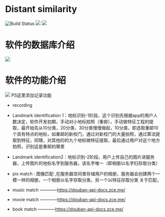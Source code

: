 
Distant similarity
=========================

<p align="left">
    <img src='https://img.shields.io/badge/-%E8%AE%B0%E5%BD%95-yellow.svg' alt="Build Status">  
    <img src='https://img.shields.io/badge/-%E5%BE%AE%E4%BF%A1%E5%B0%8F%E7%A8%8B%E5%BA%8F-blue.svg'>
    <img src='https://img.shields.io/badge/-%E8%BD%BB%E7%A4%BE%E4%BA%A4-green.svg'>
</p>

软件的数据库介绍
=========================
![](https://github.com/Zr3Lm9Yh/Distant-similarity/blob/master/img/database.png)

软件的功能介绍
=========================
![](https://github.com/Zr3Lm9Yh/Distant-similarity/blob/master/img/app%E5%8A%9F%E8%83%BD.png)
PS这里添加记录功能

- recording

- Landmark identification 1：地标识别-1阶段，这个识别先根据app的用户人数决定，软件开发初期，手动对小地标拍照（重邮），手动做特征工程的提取，最开始先从10分类，20分类，30分类慢慢做起，10分类，即选取重邮10个具有特点的地标，如重邮的新校门，通过对新校门的大量拍照，通过算法提取到特征，同理，对其他的的九个地标做特征提取，最后通过用户对这个地方拍照，识别这是重邮的哪里
- Landmark identification2：地标识别-2阶段，用户上传自己的图片进服务器，上传图片的地标名字到服务器，该名字唯一（即相册以名字妇存取分类）
- pix match : 图像匹配 ,在服务器空间里存储用户的相册，服务器会创建两个一模一样的相册，一个相册以名字存取分类，另一个以特征存取分类
关于匹配，
- music match ————https://douban-api-docs.zce.me/ 
- movie match ————https://douban-api-docs.zce.me/ 
- book match ————https://douban-api-docs.zce.me/
